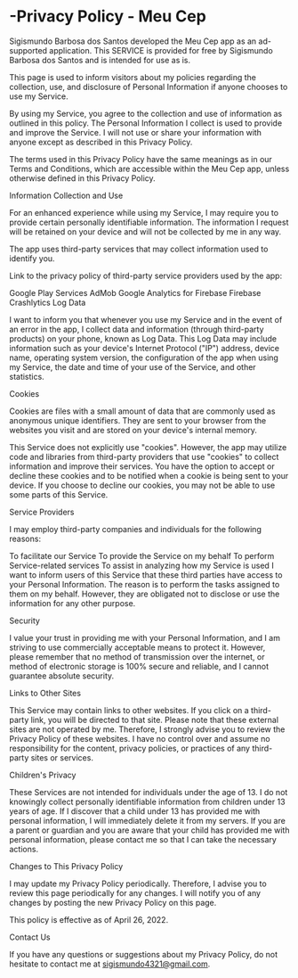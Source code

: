 # -Privacy Policy - Meu Cep

Sigismundo Barbosa dos Santos developed the Meu Cep app as an ad-supported application. This SERVICE is provided for free by Sigismundo Barbosa dos Santos and is intended for use as is.

This page is used to inform visitors about my policies regarding the collection, use, and disclosure of Personal Information if anyone chooses to use my Service.

By using my Service, you agree to the collection and use of information as outlined in this policy. The Personal Information I collect is used to provide and improve the Service. I will not use or share your information with anyone except as described in this Privacy Policy.

The terms used in this Privacy Policy have the same meanings as in our Terms and Conditions, which are accessible within the Meu Cep app, unless otherwise defined in this Privacy Policy.

Information Collection and Use

For an enhanced experience while using my Service, I may require you to provide certain personally identifiable information. The information I request will be retained on your device and will not be collected by me in any way.

The app uses third-party services that may collect information used to identify you.

Link to the privacy policy of third-party service providers used by the app:

Google Play Services
AdMob
Google Analytics for Firebase
Firebase Crashlytics
Log Data

I want to inform you that whenever you use my Service and in the event of an error in the app, I collect data and information (through third-party products) on your phone, known as Log Data. This Log Data may include information such as your device's Internet Protocol ("IP") address, device name, operating system version, the configuration of the app when using my Service, the date and time of your use of the Service, and other statistics.

Cookies

Cookies are files with a small amount of data that are commonly used as anonymous unique identifiers. They are sent to your browser from the websites you visit and are stored on your device's internal memory.

This Service does not explicitly use "cookies". However, the app may utilize code and libraries from third-party providers that use "cookies" to collect information and improve their services. You have the option to accept or decline these cookies and to be notified when a cookie is being sent to your device. If you choose to decline our cookies, you may not be able to use some parts of this Service.

Service Providers

I may employ third-party companies and individuals for the following reasons:

To facilitate our Service
To provide the Service on my behalf
To perform Service-related services
To assist in analyzing how my Service is used
I want to inform users of this Service that these third parties have access to your Personal Information. The reason is to perform the tasks assigned to them on my behalf. However, they are obligated not to disclose or use the information for any other purpose.

Security

I value your trust in providing me with your Personal Information, and I am striving to use commercially acceptable means to protect it. However, please remember that no method of transmission over the internet, or method of electronic storage is 100% secure and reliable, and I cannot guarantee absolute security.

Links to Other Sites

This Service may contain links to other websites. If you click on a third-party link, you will be directed to that site. Please note that these external sites are not operated by me. Therefore, I strongly advise you to review the Privacy Policy of these websites. I have no control over and assume no responsibility for the content, privacy policies, or practices of any third-party sites or services.

Children's Privacy

These Services are not intended for individuals under the age of 13. I do not knowingly collect personally identifiable information from children under 13 years of age. If I discover that a child under 13 has provided me with personal information, I will immediately delete it from my servers. If you are a parent or guardian and you are aware that your child has provided me with personal information, please contact me so that I can take the necessary actions.

Changes to This Privacy Policy

I may update my Privacy Policy periodically. Therefore, I advise you to review this page periodically for any changes. I will notify you of any changes by posting the new Privacy Policy on this page.

This policy is effective as of April 26, 2022.

Contact Us

If you have any questions or suggestions about my Privacy Policy, do not hesitate to contact me at sigismundo4321@gmail.com.
